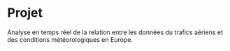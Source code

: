 # Projet
Analyse en temps réel de la relation entre les données du trafics aériens et des conditions météorologiques en Europe.
